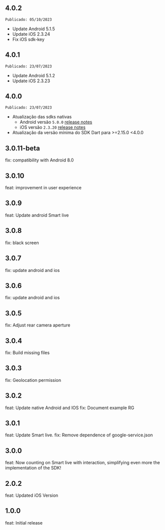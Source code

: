 ## 4.0.2

``Publicado: 05/10/2023``

- Update Android 5.1.5
- Update iOS 2.3.24
- Fix iOS sdk-key

## 4.0.1

``Publicado: 23/07/2023``

- Update Android 5.1.2
- Update iOS 2.3.23

## 4.0.0

``Publicado: 23/07/2023``

- Atualização das sdks nativas
    - Android
      versão `5.0.0` [release notes](https://developers.unico.io/docs/check/SDK/android/release-notesAndroidSDK/)
    - iOS
      versão `2.3.20` [release notes](https://developers.unico.io/docs/check/SDK/iOS/release-notesiOSSDK)
- Atualização da versão mínima do SDK Dart para >=2.15.0 <4.0.0

## 3.0.11-beta

fix: compatibility with Android 8.0

## 3.0.10

feat: improvement in user experience

## 3.0.9

feat: Update android Smart live

## 3.0.8

fix: black screen

## 3.0.7

fix: update android and ios

## 3.0.6

fix: update android and ios

## 3.0.5

fix: Adjust rear camera aperture

## 3.0.4

fix: Build missing files

## 3.0.3

fix: Geolocation permission

## 3.0.2

feat: Update native Android and IOS
fix: Document example RG

## 3.0.1

feat: Update Smart live.
fix: Remove dependence of google-service.json

## 3.0.0

feat: Now counting on Smart live with interaction, simplifying even more the implementation of the
SDK!

## 2.0.2

feat: Updated iOS Version

## 1.0.0

feat: Initial release
